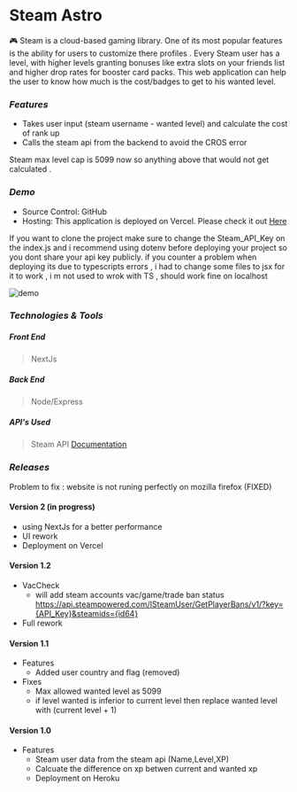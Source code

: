 # Steam Astro
:video_game: Steam is a cloud-based gaming library. One of its most popular features is the ability for users to customize there profiles . Every Steam user has a level, with higher levels granting bonuses like extra slots on your friends list and higher drop rates for booster card packs. This web application can help the user to know how much is the cost/badges to get to his wanted level.

### *Features*
- Takes user input (steam username - wanted level) and calculate the cost of rank up
- Calls the steam api from the backend to avoid the CROS error

Steam max level cap is 5099 now so anything above that would not get calculated .


### *Demo*

* Source Control: GitHub
* Hosting: This application is deployed on Vercel. Please check it out [Here](https://astro-front-ruby.vercel.app/)

If you want to clone the project make sure to change the Steam_API_Key on the index.js and i recommend using dotenv before deploying your project so you dont share your api key publicly.
if you counter a problem when deploying its due to typescripts errors , i had to change some files to jsx for it to work , i m not used to wrok with TS , should work fine on localhost

![demo](https://github.com/Mistydz/SteamAstro/blob/0ca089d9eea4b9a8e7484e350f9fa3a5840df8c7/public/12.PNG)



### *Technologies & Tools*
##### *Front End*
> NextJs
##### *Back End*
>Node/Express
##### *API's Used*
>Steam API [Documentation](https://partner.steamgames.com/doc/webapi/IPlayerService)

### *Releases*
Problem to fix : website is not runing perfectly on mozilla firefox (FIXED) 

#### Version 2 (in progress)
- using NextJs for a better performance
- UI rework
- Deployment on Vercel


#### Version 1.2 
- VacCheck
    - will add steam accounts vac/game/trade ban status 
     <br/>https://api.steampowered.com/ISteamUser/GetPlayerBans/v1/?key={API_Key}&steamids={id64}
- Full rework


#### Version 1.1

- Features
  - Added user country and flag (removed)
- Fixes
  - Max allowed wanted level as 5099
  - if level wanted is inferior to current level then replace wanted level with (current level + 1)

#### Version 1.0

- Features
  - Steam user data from the steam api (Name,Level,XP)
  - Calcuate the difference on xp betwen current and wanted xp
  - Deployment on Heroku
